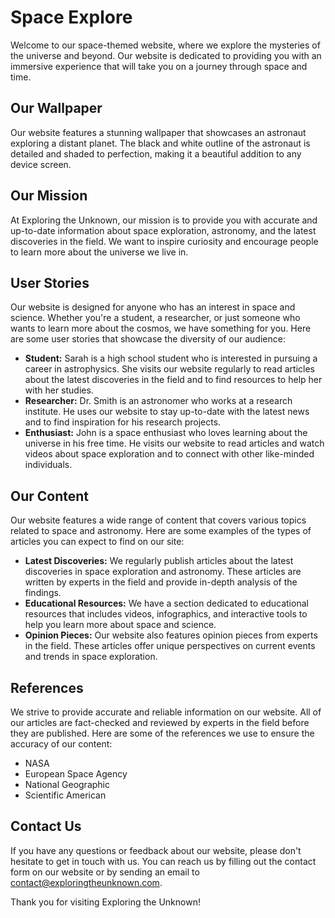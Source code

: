 <!--
Write me content for website with wallpaper which alt text is:

"A black and white outline of an astronaut exploring a distant planet, with intricate details and shading."

The name/title of the page should not be 1:1 copy of the alt text but rather a real content of the website which is using this wallpaper.

- Use markdown format 
- Start with the heading
- The content should look like a real website 
- Include real sections like references, contact, user stories, etc. use things relevant to the page purpose.
- Feel free to use structure like headings, bullets, numbering, blockquotes, paragraphs, horizontal lines, etc.
- You can use formatting like bold or _italic_
- You can include UTF-8 emojis
- Links should be only #hash anchors (and you can refer to the document itself)
- Do not include images
-->

<!--font:Montserrat-->

# Space Explore

Welcome to our space-themed website, where we explore the mysteries of the universe and beyond. Our website is dedicated to providing you with an immersive experience that will take you on a journey through space and time.

## Our Wallpaper

Our website features a stunning wallpaper that showcases an astronaut exploring a distant planet. The black and white outline of the astronaut is detailed and shaded to perfection, making it a beautiful addition to any device screen.

## Our Mission

At Exploring the Unknown, our mission is to provide you with accurate and up-to-date information about space exploration, astronomy, and the latest discoveries in the field. We want to inspire curiosity and encourage people to learn more about the universe we live in.

## User Stories

Our website is designed for anyone who has an interest in space and science. Whether you're a student, a researcher, or just someone who wants to learn more about the cosmos, we have something for you. Here are some user stories that showcase the diversity of our audience:

- **Student:** Sarah is a high school student who is interested in pursuing a career in astrophysics. She visits our website regularly to read articles about the latest discoveries in the field and to find resources to help her with her studies.
- **Researcher:** Dr. Smith is an astronomer who works at a research institute. He uses our website to stay up-to-date with the latest news and to find inspiration for his research projects.
- **Enthusiast:** John is a space enthusiast who loves learning about the universe in his free time. He visits our website to read articles and watch videos about space exploration and to connect with other like-minded individuals.

## Our Content

Our website features a wide range of content that covers various topics related to space and astronomy. Here are some examples of the types of articles you can expect to find on our site:

- **Latest Discoveries:** We regularly publish articles about the latest discoveries in space exploration and astronomy. These articles are written by experts in the field and provide in-depth analysis of the findings.
- **Educational Resources:** We have a section dedicated to educational resources that includes videos, infographics, and interactive tools to help you learn more about space and science.
- **Opinion Pieces:** Our website also features opinion pieces from experts in the field. These articles offer unique perspectives on current events and trends in space exploration.

## References

We strive to provide accurate and reliable information on our website. All of our articles are fact-checked and reviewed by experts in the field before they are published. Here are some of the references we use to ensure the accuracy of our content:

- NASA
- European Space Agency
- National Geographic
- Scientific American

## Contact Us

If you have any questions or feedback about our website, please don't hesitate to get in touch with us. You can reach us by filling out the contact form on our website or by sending an email to [contact@exploringtheunknown.com](mailto:contact@exploringtheunknown.com).

Thank you for visiting Exploring the Unknown!
